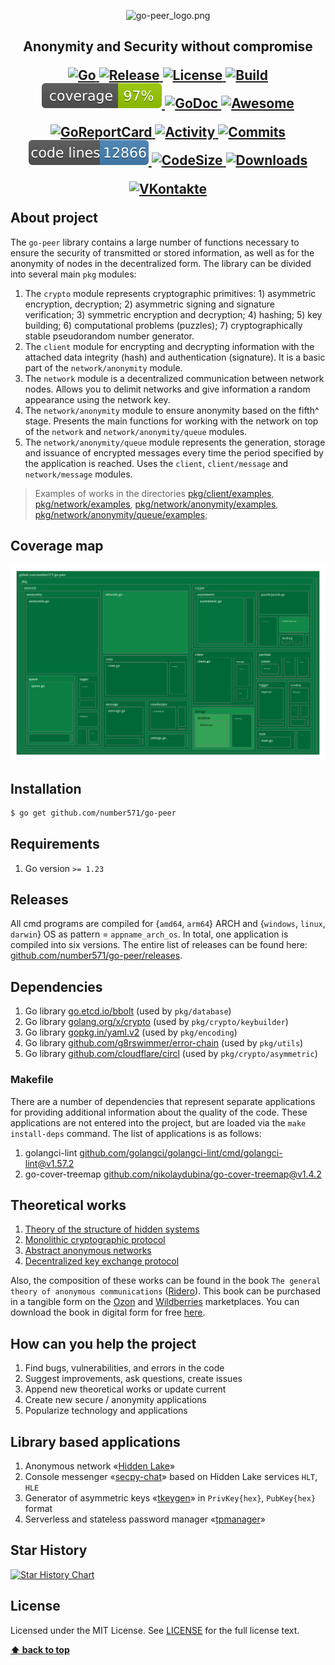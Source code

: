 <p align="center">
    <img src="images/go-peer_logo.png" alt="go-peer_logo.png"/>
</p>

<h2>
	<p align="center">
    	<strong>
        	Anonymity and Security without compromise
   		</strong>
	</p>
	<p align="center">
		<a href="https://github.com/topics/golang">
        	<img src="https://img.shields.io/github/go-mod/go-version/number571/go-peer" alt="Go" />
		</a>
		<a href="https://github.com/number571/go-peer/releases">
        	<img src="https://img.shields.io/github/v/release/number571/go-peer.svg" alt="Release" />
		</a>
		<a href="https://github.com/number571/go-peer/blob/master/LICENSE">
        	<img src="https://img.shields.io/github/license/number571/go-peer.svg" alt="License" />
		</a>
		<a href="https://github.com/number571/go-peer/actions">
        	<img src="https://github.com/number571/go-peer/actions/workflows/build.yml/badge.svg" alt="Build" />
		</a>
		<a href="https://github.com/number571/go-peer/blob/ee4b08c309d6966bd31621ceb7b0826708ca5dfb/Makefile#L55">
        	<img src="test/result/badge_coverage.svg" alt="Coverage" />
		</a>
		<a href="https://godoc.org/github.com/number571/go-peer">
        	<img src="https://godoc.org/github.com/number571/go-peer?status.svg" alt="GoDoc" />
		</a>
		<a href="https://github.com/avelino/awesome-go">
        	<img src="https://awesome.re/mentioned-badge.svg" alt="Awesome" />
		</a>
	</p>
	<p align="center">
		<a href="https://goreportcard.com/report/github.com/number571/go-peer">
        	<img src="https://goreportcard.com/badge/github.com/number571/go-peer" alt="GoReportCard" />
		</a>
		<a href="https://github.com/number571/go-peer/pulse">
        	<img src="https://img.shields.io/github/commit-activity/m/number571/go-peer" alt="Activity" />
		</a>
		<a href="https://github.com/number571/go-peer/commits/master">
        	<img src="https://img.shields.io/github/last-commit/number571/go-peer.svg" alt="Commits" />
		</a>
		<a href="https://github.com/number571/go-peer/blob/ee4b08c309d6966bd31621ceb7b0826708ca5dfb/Makefile#L55">
        	<img src="test/result/badge_codelines.svg" alt="Code Lines" />
		</a>
		<a href="https://img.shields.io/github/languages/code-size/number571/go-peer.svg">
        	<img src="https://img.shields.io/github/languages/code-size/number571/go-peer.svg" alt="CodeSize" />
		</a>
		<a href="https://img.shields.io/github/downloads/number571/go-peer/total.svg">
        	<img src="https://img.shields.io/github/downloads/number571/go-peer/total.svg" alt="Downloads" />
		</a>
	</p>
	<p align="center">
		<a href="https://vk.me/join/6Px6b0Qh/uZIK4ixUYWQm4Krepzq5xbYjYw=">
        	<img src="https://img.shields.io/badge/вконтакте-%232E87FB.svg?&style=for-the-badge&logo=vk&logoColor=white" alt="VKontakte" />
		</a>
	</p>
	About project
</h2>

The `go-peer` library contains a large number of functions necessary to ensure the security of transmitted or stored information, as well as for the anonymity of nodes in the decentralized form. The library can be divided into several main `pkg` modules:

1. The `crypto` module represents cryptographic primitives: 1) asymmetric encryption, decryption; 2) asymmetric signing and signature verification; 3) symmetric encryption and decryption; 4) hashing; 5) key building; 6) computational problems (puzzles); 7) cryptographically stable pseudorandom number generator.
2. The `client` module for encrypting and decrypting information with the attached data integrity (hash) and authentication (signature). It is a basic part of the `network/anonymity` module.
3. The `network` module is a decentralized communication between network nodes. Allows you to delimit networks and give information a random appearance using the network key.
4. The `network/anonymity` module to ensure anonymity based on the fifth^ stage. Presents the main functions for working with the network on top of the `network` and `network/anonymity/queue` modules.
5. The `network/anonymity/queue` module represents the generation, storage and issuance of encrypted messages every time the period specified by the application is reached. Uses the `client`, `client/message` and `network/message` modules.

> Examples of works in the directories [pkg/client/examples](pkg/client/examples/), [pkg/network/examples](pkg/network/examples/), [pkg/network/anonymity/examples](pkg/network/anonymity/examples/), [pkg/network/anonymity/queue/examples](pkg/network/anonymity/queue/examples/);

## Coverage map

<p align="center"><img src="test/result/coverage.svg" alt="coverage.svg"/></p>

## Installation

```bash
$ go get github.com/number571/go-peer
```

## Requirements

1. Go version `>= 1.23`

## Releases

All cmd programs are compiled for {`amd64`, `arm64`} ARCH and {`windows`, `linux`, `darwin`} OS as pattern = `appname_arch_os`. In total, one application is compiled into six versions. The entire list of releases can be found here: [github.com/number571/go-peer/releases](https://github.com/number571/go-peer/releases "releases"). 

## Dependencies

1. Go library [go.etcd.io/bbolt](https://github.com/etcd-io/bbolt "bbolt") (used by `pkg/database`)
2. Go library [golang.org/x/crypto](https://golang.org/x/crypto "x/crypto") (used by `pkg/crypto/keybuilder`)
3. Go library [gopkg.in/yaml.v2](https://gopkg.in/yaml.v2 "yaml.v2") (used by `pkg/encoding`)
4. Go library [github.com/g8rswimmer/error-chain](https://github.com/g8rswimmer/error-chain "error-chain") (used by `pkg/utils`)
5. Go library [github.com/cloudflare/circl](https://github.com/cloudflare/circl "circl") (used by `pkg/crypto/asymmetric`)

### Makefile

There are a number of dependencies that represent separate applications for providing additional information about the quality of the code. These applications are not entered into the project, but are loaded via the `make install-deps` command. The list of applications is as follows:

1. golangci-lint [github.com/golangci/golangci-lint/cmd/golangci-lint@v1.57.2](https://github.com/golangci/golangci-lint/tree/v1.57.2)
2. go-cover-treemap [github.com/nikolaydubina/go-cover-treemap@v1.4.2](https://github.com/nikolaydubina/go-cover-treemap/tree/v1.4.2)

## Theoretical works

1. [Theory of the structure of hidden systems](https://github.com/number571/go-peer/blob/master/docs/theory_of_the_structure_of_hidden_systems.pdf "TotSoHS")
2. [Monolithic cryptographic protocol](https://github.com/number571/go-peer/blob/master/docs/monolithic_cryptographic_protocol.pdf "MCP")
3. [Abstract anonymous networks](https://github.com/number571/go-peer/blob/master/docs/abstract_anonymous_networks.pdf "AAN")
4. [Decentralized key exchange protocol](https://github.com/number571/go-peer/blob/master/docs/decentralized_key_exchange_protocol.pdf "DKEP")

Also, the composition of these works can be found in the book `The general theory of anonymous communications` ([Ridero](https://ridero.ru/books/obshaya_teoriya_anonimnykh_kommunikacii/)). This book can be purchased in a tangible form on the [Ozon](https://www.ozon.ru/product/obshchaya-teoriya-anonimnyh-kommunikatsiy-vtoroe-izdanie-kovalenko-a-g-1193224608/) and [Wildberries](https://www.wildberries.ru/catalog/177390621/detail.aspx) marketplaces. You can download the book in digital form for free [here](https://github.com/number571/go-peer/blob/master/docs/general_theory_of_anonymous_communications.pdf).

## How can you help the project

1. Find bugs, vulnerabilities, and errors in the code
2. Suggest improvements, ask questions, create issues
3. Append new theoretical works or update current
4. Create new secure / anonymity applications
5. Popularize technology and applications

## Library based applications

1. Anonymous network «[Hidden Lake](https://github.com/number571/hidden-lake)»
2. Console messenger «[secpy-chat](https://github.com/number571/secpy-chat)» based on Hidden Lake services `HLT`, `HLE`
3. Generator of asymmetric keys «[tkeygen](cmd/tools/keygen)» in `PrivKey{hex}`, `PubKey{hex}` format
3. Serverless and stateless password manager «[tpmanager](cmd/tools/pmanager)»

## Star History

[![Star History Chart](https://api.star-history.com/svg?repos=number571/go-peer&type=Date)](https://star-history.com/#number571/go-peer&Date)

## License

Licensed under the MIT License. See [LICENSE](LICENSE) for the full license text.

**[⬆ back to top](#installation)**
